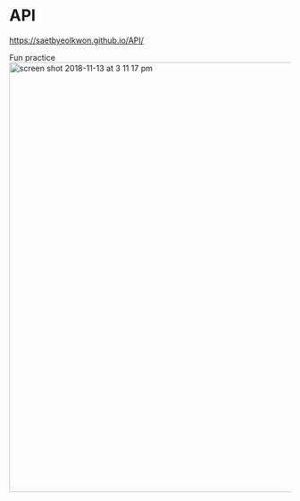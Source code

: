 # API
https://saetbyeolkwon.github.io/API/

Fun practice
<img width="770" alt="screen shot 2018-11-13 at 3 11 17 pm" src="https://user-images.githubusercontent.com/43006719/48440309-92267e00-e756-11e8-9b19-423bff675095.png">
